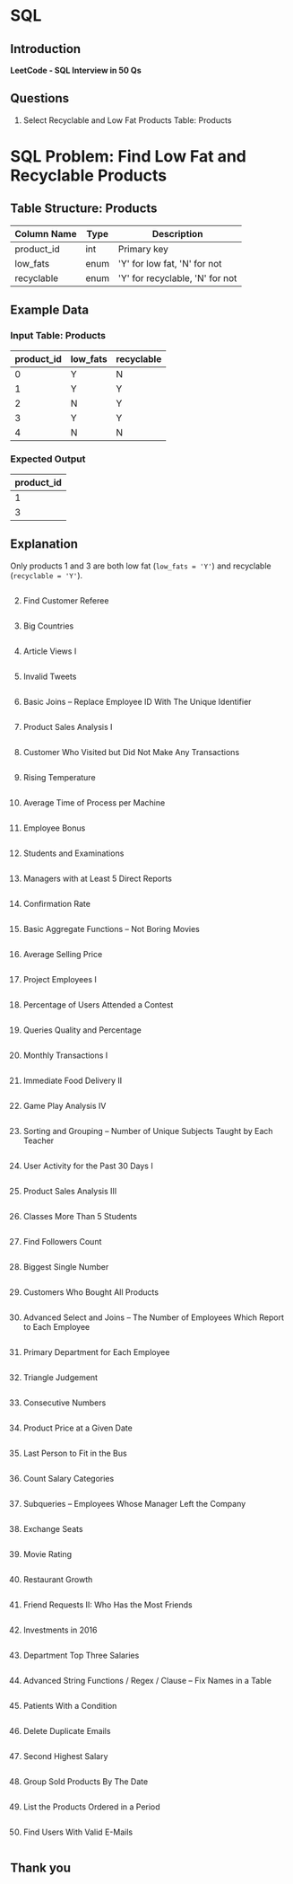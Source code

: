 # SQL

## Introduction  
**LeetCode - SQL Interview in 50 Qs**

## Questions

1. Select Recyclable and Low Fat Products
Table: Products

# SQL Problem: Find Low Fat and Recyclable Products

## Table Structure: Products

| Column Name | Type | Description |
|------------|------|-------------|
| product_id | int | Primary key |
| low_fats | enum | 'Y' for low fat, 'N' for not |
| recyclable | enum | 'Y' for recyclable, 'N' for not |

## Example Data

### Input Table: Products

| product_id | low_fats | recyclable |
|------------|----------|------------|
| 0 | Y | N |
| 1 | Y | Y |
| 2 | N | Y |
| 3 | Y | Y |
| 4 | N | N |

### Expected Output

| product_id |
|------------|
| 1 |
| 3 |

## Explanation
Only products 1 and 3 are both low fat (`low_fats = 'Y'`) and recyclable (`recyclable = 'Y'`).


```sql

```

2. Find Customer Referee  
```sql

```

3. Big Countries  
```sql

```

4. Article Views I  
```sql

```

5. Invalid Tweets  
```sql

```

6. Basic Joins – Replace Employee ID With The Unique Identifier  
```sql

```

7. Product Sales Analysis I  
```sql

```

8. Customer Who Visited but Did Not Make Any Transactions  
```sql

```

9. Rising Temperature  
```sql

```

10. Average Time of Process per Machine  
```sql

```

11. Employee Bonus  
```sql

```

12. Students and Examinations  
```sql

```

13. Managers with at Least 5 Direct Reports  
```sql

```

14. Confirmation Rate  
```sql

```

15. Basic Aggregate Functions – Not Boring Movies  
```sql

```

16. Average Selling Price  
```sql

```

17. Project Employees I  
```sql

```

18. Percentage of Users Attended a Contest  
```sql

```

19. Queries Quality and Percentage  
```sql

```

20. Monthly Transactions I  
```sql

```

21. Immediate Food Delivery II  
```sql

```

22. Game Play Analysis IV  
```sql

```

23. Sorting and Grouping – Number of Unique Subjects Taught by Each Teacher  
```sql

```

24. User Activity for the Past 30 Days I  
```sql

```

25. Product Sales Analysis III  
```sql

```

26. Classes More Than 5 Students  
```sql

```

27. Find Followers Count  
```sql

```

28. Biggest Single Number  
```sql

```

29. Customers Who Bought All Products  
```sql

```

30. Advanced Select and Joins – The Number of Employees Which Report to Each Employee  
```sql

```

31. Primary Department for Each Employee  
```sql

```

32. Triangle Judgement  
```sql

```

33. Consecutive Numbers  
```sql

```

34. Product Price at a Given Date  
```sql

```

35. Last Person to Fit in the Bus  
```sql

```

36. Count Salary Categories  
```sql

```

37. Subqueries – Employees Whose Manager Left the Company  
```sql

```

38. Exchange Seats  
```sql

```

39. Movie Rating  
```sql

```

40. Restaurant Growth  
```sql

```

41. Friend Requests II: Who Has the Most Friends  
```sql

```

42. Investments in 2016  
```sql

```

43. Department Top Three Salaries  
```sql

```

44. Advanced String Functions / Regex / Clause – Fix Names in a Table  
```sql

```

45. Patients With a Condition  
```sql

```

46. Delete Duplicate Emails  
```sql

```

47. Second Highest Salary  
```sql

```

48. Group Sold Products By The Date  
```sql

```

49. List the Products Ordered in a Period  
```sql

```

50. Find Users With Valid E-Mails  
```sql

```

## Thank you
